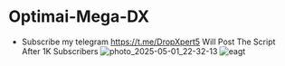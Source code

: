 # Optimai-Mega-DX
* Subscribe my telegram https://t.me/DropXpert5 Will Post The Script After 1K Subscribers
![photo_2025-05-01_22-32-13](https://github.com/user-attachments/assets/e1343460-bb5c-4408-9e8c-d2b78de3b854)
![eagt](https://github.com/user-attachments/assets/77e9c593-ddfa-4a5b-9bed-c06f98c68c51)
